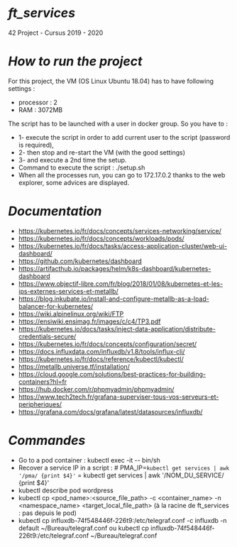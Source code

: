 # *ft_services*
42 Project - Cursus 2019 - 2020

# *How to run the project*
For this project, the VM (OS Linux Ubuntu 18.04) has to have following settings : 
- processor : 2 
- RAM : 3072MB

The script has to be launched with a user in docker group.
So you have to :
- 1- execute the script in order to add current user to the script (password is required), 
- 2- then stop and re-start the VM (with the good settings)
- 3- and execute a 2nd time the setup.
- Command to execute the script :
./setup.sh
- When all the processes run, you can go to 172.17.0.2 thanks to the web explorer, some advices are displayed.

# *Documentation*
* https://kubernetes.io/fr/docs/concepts/services-networking/service/
* https://kubernetes.io/fr/docs/concepts/workloads/pods/
* https://kubernetes.io/fr/docs/tasks/access-application-cluster/web-ui-dashboard/
* https://github.com/kubernetes/dashboard
* https://artifacthub.io/packages/helm/k8s-dashboard/kubernetes-dashboard
* https://www.objectif-libre.com/fr/blog/2018/01/08/kubernetes-et-les-ips-externes-services-et-metallb/
* https://blog.inkubate.io/install-and-configure-metallb-as-a-load-balancer-for-kubernetes/
* https://wiki.alpinelinux.org/wiki/FTP
* https://ensiwiki.ensimag.fr/images/c/c4/TP3.pdf
* https://kubernetes.io/docs/tasks/inject-data-application/distribute-credentials-secure/
* https://kubernetes.io/fr/docs/concepts/configuration/secret/
* https://docs.influxdata.com/influxdb/v1.8/tools/influx-cli/
* https://kubernetes.io/fr/docs/reference/kubectl/kubectl/
* https://metallb.universe.tf/installation/
* https://cloud.google.com/solutions/best-practices-for-building-containers?hl=fr
* https://hub.docker.com/r/phpmyadmin/phpmyadmin/
* https://www.tech2tech.fr/grafana-superviser-tous-vos-serveurs-et-peripheriques/
* https://grafana.com/docs/grafana/latest/datasources/influxdb/

# *Commandes*
* Go to a pod container : kubectl exec -it <nom du pod ex : phpmyadmin-deployment-6d6f76c9f-ljnfr> -- bin/sh
* Recover a service IP in a script : # PMA_IP=`kubectl get services | awk '/pma/ {print $4}'`
= kubectl get services | awk '/NOM_DU_SERVICE/ {print $4}'
* kubectl describe pod wordpress
* kubectl cp <pod_name>:<source_file_path> -c <container_name> -n <namespace_name> <target_local_file_path> (à la racine de ft_services : pas depuis le pod)
* kubectl cp influxdb-74f548446f-226t9:/etc/telegraf.conf -c influxdb -n default ~/Bureau/telegraf.conf
ou kubectl cp influxdb-74f548446f-226t9:/etc/telegraf.conf ~/Bureau/telegraf.conf


